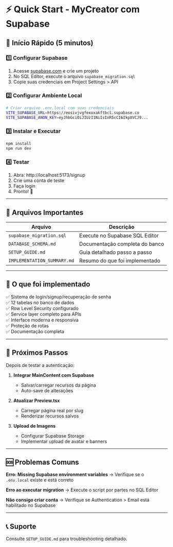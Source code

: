 # ⚡ Quick Start - MyCreator com Supabase

## 🎯 Início Rápido (5 minutos)

### 1️⃣ Configurar Supabase

1. Acesse [supabase.com](https://supabase.com) e crie um projeto
2. No SQL Editor, execute o arquivo `supabase_migration.sql`
3. Copie suas credenciais em Project Settings > API

### 2️⃣ Configurar Ambiente Local

```bash
# Criar arquivo .env.local com suas credenciais
VITE_SUPABASE_URL=https://eosivjvgfexoxakftbcl.supabase.co
VITE_SUPABASE_ANON_KEY=eyJhbGciOiJIUzI1NiIsInR5cCI6IkpXVCJ9...
```

### 3️⃣ Instalar e Executar

```bash
npm install
npm run dev
```

### 4️⃣ Testar

1. Abra: http://localhost:5173/signup
2. Crie uma conta de teste
3. Faça login
4. Pronto! 🎉

---

## 📂 Arquivos Importantes

| Arquivo | Descrição |
|---------|-----------|
| `supabase_migration.sql` | Execute no Supabase SQL Editor |
| `DATABASE_SCHEMA.md` | Documentação completa do banco |
| `SETUP_GUIDE.md` | Guia detalhado passo a passo |
| `IMPLEMENTATION_SUMMARY.md` | Resumo do que foi implementado |

---

## 🔑 O que foi implementado

✅ Sistema de login/signup/recuperação de senha  
✅ 12 tabelas no banco de dados  
✅ Row Level Security configurado  
✅ Service layer completo para APIs  
✅ Interface moderna e responsiva  
✅ Proteção de rotas  
✅ Documentação completa  

---

## 📝 Próximos Passos

Depois de testar a autenticação:

1. **Integrar MainContent com Supabase**
   - Salvar/carregar recursos da página
   - Auto-save de alterações

2. **Atualizar Preview.tsx**
   - Carregar página real por slug
   - Renderizar recursos salvos

3. **Upload de Imagens**
   - Configurar Supabase Storage
   - Implementar upload de avatar e banners

---

## 🆘 Problemas Comuns

**Erro: Missing Supabase environment variables**
→ Verifique se o `.env.local` existe e está correto

**Erro ao executar migration**
→ Execute o script por partes no SQL Editor

**Não consigo criar conta**
→ Verifique se Authentication > Email está habilitado no Supabase

---

## 📞 Suporte

Consulte `SETUP_GUIDE.md` para troubleshooting detalhado.
